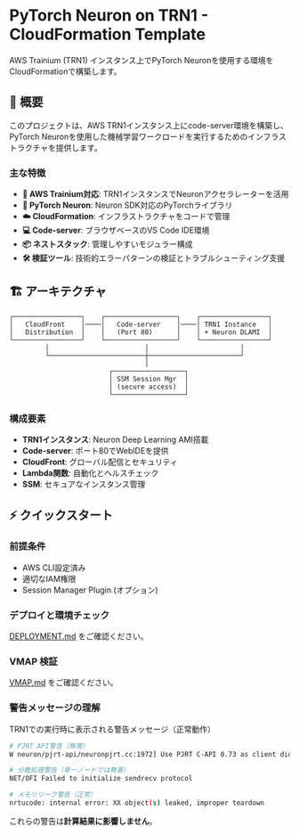 # PyTorch Neuron on TRN1 - CloudFormation Template

AWS Trainium (TRN1) インスタンス上でPyTorch Neuronを使用する環境をCloudFormationで構築します。

## 🚀 概要

このプロジェクトは、AWS TRN1インスタンス上にcode-server環境を構築し、PyTorch Neuronを使用した機械学習ワークロードを実行するためのインフラストラクチャを提供します。

### 主な特徴

- **🧠 AWS Trainium対応**: TRN1インスタンスでNeuronアクセラレーターを活用
- **🔬 PyTorch Neuron**: Neuron SDK対応のPyTorchライブラリ
- **☁️ CloudFormation**: インフラストラクチャをコードで管理
- **💻 Code-server**: ブラウザベースのVS Code IDE環境
- **📦 ネストスタック**: 管理しやすいモジュラー構成
- **🛠️ 検証ツール**: 技術的エラーパターンの検証とトラブルシューティング支援

## 🏗️ アーキテクチャ

```
┌─────────────────┐    ┌──────────────────┐    ┌─────────────────┐
│   CloudFront    │────│   Code-server    │────│ TRN1 Instance   │
│   Distribution  │    │   (Port 80)      │    │ + Neuron DLAMI  │
└─────────────────┘    └──────────────────┘    └─────────────────┘
         │                        │                       │
         └────────────────────────┼───────────────────────┘
                                  │
                         ┌──────────────────┐
                         │ SSM Session Mgr  │
                         │ (secure access)  │
                         └──────────────────┘
```

### 構成要素

- **TRN1インスタンス**: Neuron Deep Learning AMI搭載
- **Code-server**: ポート80でWebIDEを提供
- **CloudFront**: グローバル配信とセキュリティ
- **Lambda関数**: 自動化とヘルスチェック
- **SSM**: セキュアなインスタンス管理

## ⚡ クイックスタート

### 前提条件

- AWS CLI設定済み
- 適切なIAM権限
- Session Manager Plugin (オプション)

### デプロイと環境チェック

[DEPLOYMENT.md](./docs/DEPLOYMENT.md) をご確認ください。

### VMAP 検証

[VMAP.md](./docs/VMAP.md) をご確認ください。

### 警告メッセージの理解

TRN1での実行時に表示される警告メッセージ（正常動作）

```bash
# PJRT API警告（無害）
W neuron/pjrt-api/neuronpjrt.cc:1972] Use PJRT C-API 0.73 as client did not specify a PJRT C-API version

# 分散処理警告（単一ノードでは無害）
NET/OFI Failed to initialize sendrecv protocol

# メモリリーク警告（正常）
nrtucode: internal error: XX object(s) leaked, improper teardown
```

これらの警告は**計算結果に影響しません**。